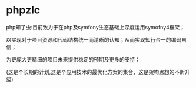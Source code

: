 # phpzlc

php知了虫:目前致力于在php及symfony生态基础上深度运用symofny4框架；

以实现对于项目资源和代码结构统一而清晰的认知；从而实现知行合一的编码自信；

为更庞大更精细的项目未来提供稳定的预期及更多的支持；

(这是个长期的计划,这是个应用技术的最优化方案的集合，这是架构思想的不断升级)
